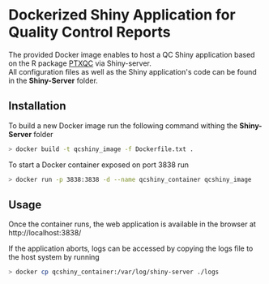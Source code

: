 # Dockerized Shiny Application for Quality Control Reports

The provided Docker image enables to host a QC Shiny application based on the R package [PTXQC](https://github.com/cbielow/PTXQC) via Shiny-server. \
All configuration files as well as the Shiny application's code can be found in the **Shiny-Server** folder. 

## Installation

To build a new Docker image run the following command withing the **Shiny-Server** folder 

```bash
> docker build -t qcshiny_image -f Dockerfile.txt .
```

To start a Docker container exposed on port 3838 run

```bash
> docker run -p 3838:3838 -d --name qcshiny_container qcshiny_image
```



## Usage

Once the container runs, the web application is available in the browser at http://localhost:3838/

If the application aborts, logs can be accessed by copying the logs file to the host system by running 
```bash
> docker cp qcshiny_container:/var/log/shiny-server ./logs
````
